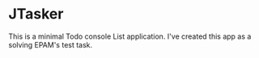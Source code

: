 # JTasker

This is a minimal Todo console List application. I've created this app as a solving EPAM's test task.
